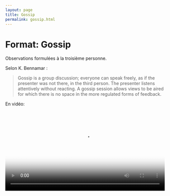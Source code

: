 ```yaml
---
layout: page
title: Gossip
permalink: gossip.html
---
```


# Format: Gossip

Observations formulées à la troisième personne.

Selon K. Bennamar :

> Gossip is a group discussion; everyone can speak freely, as if the presenter was not there, in the third person. The presenter listens attentively without reacting. A gossip session allows views to be aired for which there is no space in the more regulated forms of feedback.

En vidéo:

<video width="100%" height="auto" controls controlsList="nodownload" poster="video/gossip.jpg">
  <source src="video/gossip.mp4" type="video/mp4">
</video>

